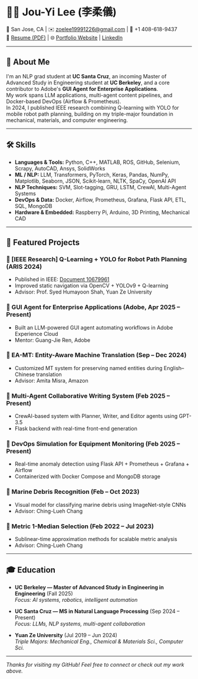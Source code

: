 # 👩‍💻 Jou-Yi Lee (李柔儀)

📍 San Jose, CA |
 ✉️ [zoelee19991226@gmail.com](mailto:zoelee19991226@gmail.com) | 
 📱 +1 408-618-9437  
📄 [Resume (PDF)](./Jou_Yi_Lee_Resume.pdf) | 
🌐 [Portfolio Website](https://zoelee23277789.github.io/my-portfolio) | 
[LinkedIn](https://www.linkedin.com/in/jou-yilee/)

---

## 🧠 About Me

I'm an NLP grad student at **UC Santa Cruz**, an incoming Master of Advanced Study in Engineering student at **UC Berkeley**, and a core contributor to Adobe's **GUI Agent for Enterprise Applications**.  
My work spans LLM applications, multi-agent content pipelines, and Docker-based DevOps (Airflow & Prometheus).  
In 2024, I published IEEE research combining Q-learning with YOLO for mobile robot path planning, building on my triple-major foundation in mechanical, materials, and computer engineering.

---

## 🛠️ Skills

- **Languages & Tools:** Python, C++, MATLAB, ROS, GitHub, Selenium, Scrapy, AutoCAD, Ansys, SolidWorks  
- **ML / NLP:** LLM, Transformers, PyTorch, Keras, Pandas, NumPy, Matplotlib, Seaborn, JSON, Scikit-learn, NLTK, SpaCy, OpenAI API  
- **NLP Techniques:** SVM, Slot-tagging, GRU, LSTM, CrewAI, Multi-Agent Systems  
- **DevOps & Data:** Docker, Airflow, Prometheus, Grafana, Flask API, ETL, SQL, MongoDB  
- **Hardware & Embedded:** Raspberry Pi, Arduino, 3D Printing, Mechanical CAD

---

## 🔬 Featured Projects

### 🔹 [IEEE Research] Q-Learning + YOLO for Robot Path Planning (ARIS 2024)
- Published in IEEE: [Document 10679961](https://ieeexplore.ieee.org/document/10679961)
- Improved static navigation via OpenCV + YOLOv9 + Q-learning  
- Advisor: Prof. Syed Humayoon Shah, Yuan Ze University

### 🔹 GUI Agent for Enterprise Applications (Adobe, Apr 2025 – Present)
- Built an LLM-powered GUI agent automating workflows in Adobe Experience Cloud  
- Mentor: Guang-Jie Ren, Adobe

### 🔹 EA-MT: Entity-Aware Machine Translation (Sep – Dec 2024)
- Customized MT system for preserving named entities during English–Chinese translation  
- Advisor: Amita Misra, Amazon

### 🔹 Multi-Agent Collaborative Writing System (Feb 2025 – Present)
- CrewAI-based system with Planner, Writer, and Editor agents using GPT-3.5  
- Flask backend with real-time front-end generation

### 🔹 DevOps Simulation for Equipment Monitoring (Feb 2025 – Present)
- Real-time anomaly detection using Flask API + Prometheus + Grafana + Airflow  
- Containerized with Docker Compose and MongoDB storage

### 🔹 Marine Debris Recognition (Feb – Oct 2023)
- Visual model for classifying marine debris using ImageNet-style CNNs  
- Advisor: Ching-Lueh Chang

### 🔹 Metric 1-Median Selection (Feb 2022 – Jul 2023)
- Sublinear-time approximation methods for scalable metric analysis  
- Advisor: Ching-Lueh Chang

---

## 🎓 Education

- **UC Berkeley — Master of Advanced Study in Engineering in Engineering** (Fall 2025)  
  _Focus: AI systems, robotics, intelligent automation_

- **UC Santa Cruz — MS in Natural Language Processing** (Sep 2024 – Present)  
  _Focus: LLMs, NLP systems, multi-agent collaboration_

- **Yuan Ze University** (Jul 2019 – Jun 2024)  
  _Triple Majors: Mechanical Eng., Chemical & Materials Sci., Computer Sci._

---

_Thanks for visiting my GitHub! Feel free to connect or check out my work above._

